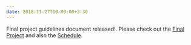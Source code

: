 ```yaml
---
date: 2018-11-27T10:00:00+3:30
---
```

Final project guidelines document released!. Please check out the [Final Project](final_project/) and also the [Schedule](schedule/).
